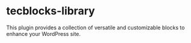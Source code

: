 # tecblocks-library
This plugin provides a collection of versatile and customizable blocks to enhance your WordPress site.
